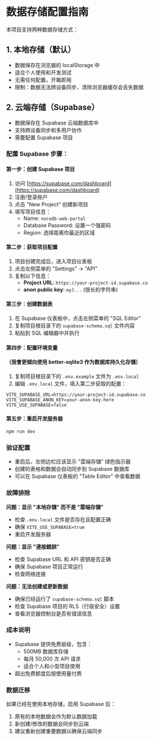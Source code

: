 # 数据存储配置指南

本项目支持两种数据存储方式：

## 1. 本地存储（默认）
- 数据保存在浏览器的 localStorage 中
- 适合个人使用和开发测试
- 无需任何配置，开箱即用
- 限制：数据无法跨设备同步，清除浏览器缓存会丢失数据

## 2. 云端存储（Supabase）
- 数据保存在 Supabase 云端数据库中
- 支持跨设备同步和多用户协作
- 需要配置 Supabase 项目

### 配置 Supabase 步骤：

#### 第一步：创建 Supabase 项目
1. 访问 [https://supabase.com/dashboard](https://supabase.com/dashboard)
2. 注册/登录账户
3. 点击 "New Project" 创建新项目
4. 填写项目信息：
   - Name: `nocodb-web-portal`
   - Database Password: 设置一个强密码
   - Region: 选择距离你最近的区域

#### 第二步：获取项目配置
1. 项目创建完成后，进入项目仪表板
2. 点击左侧菜单的 "Settings" → "API"
3. 复制以下信息：
   - **Project URL**: `https://your-project-id.supabase.co`
   - **anon public key**: `eyJ...` (很长的字符串)

#### 第三步：创建数据表
1. 在 Supabase 仪表板中，点击左侧菜单的 "SQL Editor"
2. 复制项目根目录下的 `supabase-schema.sql` 文件内容
3. 粘贴到 SQL 编辑器中并执行

#### 第四步：配置环境变量
#### （我會更傾向使用 better-sqlite3 作为数据库持久化存儲）
1. 复制项目根目录下的 `.env.example` 文件为 `.env.local`
2. 编辑 `.env.local` 文件，填入第二步获取的配置：
```env
VITE_SUPABASE_URL=https://your-project-id.supabase.co
VITE_SUPABASE_ANON_KEY=your-anon-key-here
VITE_USE_SUPABASE=false
```

#### 第五步：重启开发服务器
```bash
npm run dev
```

### 验证配置
- 重启后，左侧边栏应该显示 "雲端存儲" 绿色指示器
- 创建的表格和数据会自动同步到 Supabase 数据库
- 可以在 Supabase 仪表板的 "Table Editor" 中查看数据

### 故障排除

**问题：显示 "本地存儲" 而不是 "雲端存儲"**
- 检查 `.env.local` 文件是否存在且配置正确
- 确保 `VITE_USE_SUPABASE=true`
- 重启开发服务器

**问题：显示 "連接錯誤"**
- 检查 Supabase URL 和 API 密钥是否正确
- 确保 Supabase 项目正常运行
- 检查网络连接

**问题：无法创建或更新数据**
- 确保已经运行了 `supabase-schema.sql` 脚本
- 检查 Supabase 项目的 RLS（行级安全）设置
- 查看浏览器控制台是否有错误信息

### 成本说明
- Supabase 提供免费层级，包含：
  - 500MB 数据库存储
  - 每月 50,000 次 API 请求
  - 适合个人和小型项目使用
- 超出免费额度后按使用量付费

### 数据迁移
如果已经在使用本地存储，启用 Supabase 后：
1. 原有的本地数据会作为默认数据加载
2. 新创建/修改的数据会同步到云端
3. 建议重新创建重要数据以确保云端同步
